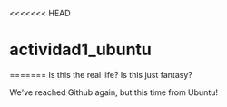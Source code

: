 <<<<<<< HEAD
# actividad1_ubuntu
=======
Is this the real life? Is this just fantasy?

We've reached Github again, but this time from Ubuntu!
